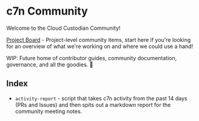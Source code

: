 # c7n Community

Welcome to the Cloud Custodian Community! 

[Project Board](https://github.com/cloud-custodian/community/projects/1) - Project-level community items, start here if you're looking for an overview of what we're working on and where we could use a hand! 

WIP: Future home of contributor guides, community documentation, governance, and all the goodies. 🎉

## Index

- `activity-report` - script that takes c7n activity from the past 14 days (PRs and Issues) and then spits out a markdown report for the community meeting notes.

